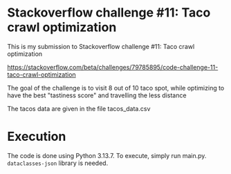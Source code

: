 # Stackoverflow challenge #11: Taco crawl optimization

This is my submission to Stackoverflow challenge #11: Taco crawl optimization

https://stackoverflow.com/beta/challenges/79785895/code-challenge-11-taco-crawl-optimization

The goal of the challenge is to visit 8 out of 10 taco spot, while optimizing to have the best "tastiness score" and travelling the less distance

The tacos data are given in the file tacos_data.csv

# Execution
The code is done using Python 3.13.7. To execute, simply run main.py. ``dataclasses-json`` library is needed.